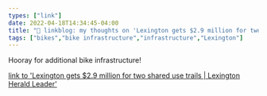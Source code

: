 ```yaml
---
types: ["link"]
date: 2022-04-18T14:34:45-04:00
title: "🔗 linkblog: my thoughts on 'Lexington gets $2.9 million for two shared use trails | Lexington Herald Leader'"
tags: ["bikes","bike infrastructure","infrastructure","Lexington"]
---
```

Hooray for additional bike infrastructure!
 
[link to 'Lexington gets $2.9 million for two shared use trails | Lexington Herald Leader'](https://www.kentucky.com/news/local/counties/fayette-county/article260518862.html)

